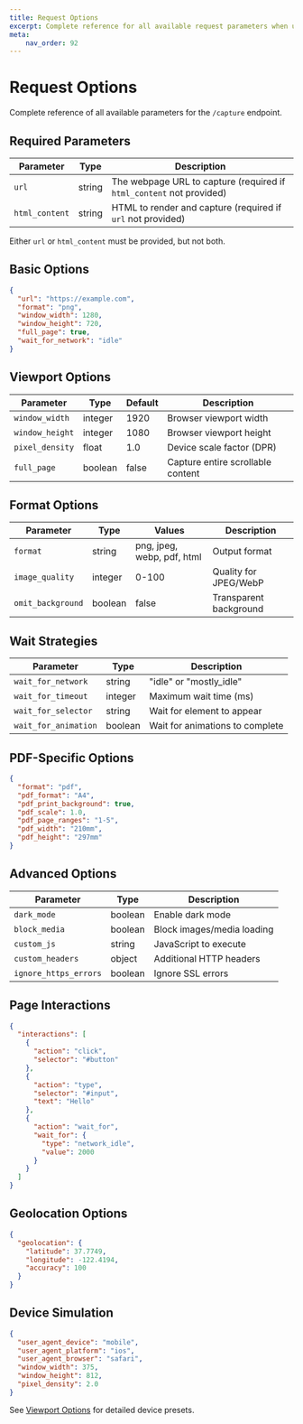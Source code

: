 ```yaml
---
title: Request Options
excerpt: Complete reference for all available request parameters when using the Pixashot API, including viewport settings, format options, and interaction controls.
meta:
    nav_order: 92
---
```


# Request Options

Complete reference of all available parameters for the `/capture` endpoint.

## Required Parameters

| Parameter | Type | Description |
|-----------|------|-------------|
| `url` | string | The webpage URL to capture (required if `html_content` not provided) |
| `html_content` | string | HTML to render and capture (required if `url` not provided) |

Either `url` or `html_content` must be provided, but not both.

## Basic Options

```json
{
  "url": "https://example.com",
  "format": "png",
  "window_width": 1280,
  "window_height": 720,
  "full_page": true,
  "wait_for_network": "idle"
}
```

## Viewport Options

| Parameter | Type | Default | Description |
|-----------|------|---------|-------------|
| `window_width` | integer | 1920 | Browser viewport width |
| `window_height` | integer | 1080 | Browser viewport height |
| `pixel_density` | float | 1.0 | Device scale factor (DPR) |
| `full_page` | boolean | false | Capture entire scrollable content |

## Format Options

| Parameter | Type | Values | Description |
|-----------|------|--------|-------------|
| `format` | string | png, jpeg, webp, pdf, html | Output format |
| `image_quality` | integer | 0-100 | Quality for JPEG/WebP |
| `omit_background` | boolean | false | Transparent background |

## Wait Strategies

| Parameter | Type | Description |
|-----------|------|-------------|
| `wait_for_network` | string | "idle" or "mostly_idle" |
| `wait_for_timeout` | integer | Maximum wait time (ms) |
| `wait_for_selector` | string | Wait for element to appear |
| `wait_for_animation` | boolean | Wait for animations to complete |

## PDF-Specific Options

```json
{
  "format": "pdf",
  "pdf_format": "A4",
  "pdf_print_background": true,
  "pdf_scale": 1.0,
  "pdf_page_ranges": "1-5",
  "pdf_width": "210mm",
  "pdf_height": "297mm"
}
```

## Advanced Options

| Parameter | Type | Description |
|-----------|------|-------------|
| `dark_mode` | boolean | Enable dark mode |
| `block_media` | boolean | Block images/media loading |
| `custom_js` | string | JavaScript to execute |
| `custom_headers` | object | Additional HTTP headers |
| `ignore_https_errors` | boolean | Ignore SSL errors |

## Page Interactions

```json
{
  "interactions": [
    {
      "action": "click",
      "selector": "#button"
    },
    {
      "action": "type",
      "selector": "#input",
      "text": "Hello"
    },
    {
      "action": "wait_for",
      "wait_for": {
        "type": "network_idle",
        "value": 2000
      }
    }
  ]
}
```

## Geolocation Options

```json
{
  "geolocation": {
    "latitude": 37.7749,
    "longitude": -122.4194,
    "accuracy": 100
  }
}
```

## Device Simulation

```json
{
  "user_agent_device": "mobile",
  "user_agent_platform": "ios",
  "user_agent_browser": "safari",
  "window_width": 375,
  "window_height": 812,
  "pixel_density": 2.0
}
```

See [Viewport Options](../capture-options/viewport-options.md) for detailed device presets.